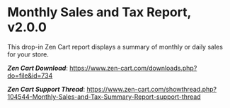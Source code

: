 # Monthly Sales and Tax Report, v2.0.0

This drop-in Zen Cart report displays a summary of monthly or daily sales for your store.

***Zen Cart Download***: https://www.zen-cart.com/downloads.php?do=file&id=734

***Zen Cart Support Thread***: https://www.zen-cart.com/showthread.php?104544-Monthly-Sales-and-Tax-Summary-Report-support-thread